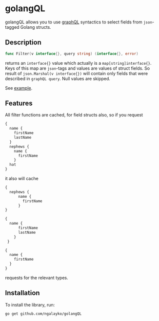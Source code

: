 # golangQL

golangQL allows you to use [graphQL](http://graphql.org/) syntactics to select fields from `json`-tagged Golang structs.

## Description
```go
func Filter(v interface{}, query string) (interface{}, error)
``` 
returns an `interface{}` value which actually is a `map[string]interface{}`. Keys of this map are `json`-tags and values are values of struct fields. So result of `json.Marshal(v interface{})` will contain only fields that were described in `graphQL query`. Null values are skipped.

See [example](example/main.go).

## Features
All filter functions are cached, for field structs also, so if you request 
```graphQL
{
  name {
    firstName 
    lastName
  } 
  nephews { 
    name { 
      firstName 
    } 
  hat 
} 
```
it also will cache
```graphQL
{
  nephews { 
      name { 
        firstName 
      } 
}
```
```graphQL
{
  name {
      firstName 
      lastName
    } 
 }
```
```graphQL
{
  name { 
    firstName 
  } 
}
```
requests for the relevant types.

## Installation
To install the library, run:
```bash
go get github.com/ngalayko/golangQL
```
